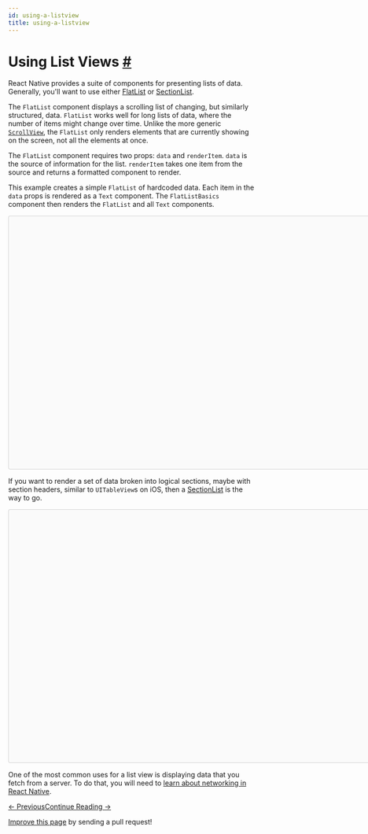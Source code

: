 ```yaml
---
id: using-a-listview
title: using-a-listview
---
```

<a id="content"></a><h1><a class="anchor" name="using-list-views"></a>Using List Views <a class="hash-link" href="docs/using-a-listview.html#using-list-views">#</a></h1><div><p>React Native provides a suite of components for presenting lists of data. Generally, you'll want to use either <a href="docs/flatlist.html" target="_blank">FlatList</a> or <a href="docs/sectionlist.html" target="_blank">SectionList</a>.</p><p>The <code>FlatList</code> component displays a scrolling list of changing, but similarly structured, data. <code>FlatList</code> works well for long lists of data, where the number of items might change over time. Unlike the more generic <a href="docs/using-a-scrollview.html" target="_blank"><code>ScrollView</code></a>, the <code>FlatList</code> only renders elements that are currently showing on the screen, not all the elements at once.</p><p>The <code>FlatList</code> component requires two props: <code>data</code> and <code>renderItem</code>. <code>data</code> is the source of information for the list. <code>renderItem</code> takes one item from the source and returns a formatted component to render.</p><p>This example creates a simple <code>FlatList</code> of hardcoded data. Each item in the <code>data</code> props is rendered as a <code>Text</code> component. The <code>FlatListBasics</code> component then renders the <code>FlatList</code> and all <code>Text</code> components.</p><div class="snack-player"><div class="mobile-friendly-snack" style="display:none;"><div class="prism language-javascript"><span class="token keyword">import</span> React<span class="token punctuation">,</span> <span class="token punctuation">{</span> Component <span class="token punctuation">}</span> <span class="token keyword">from</span> <span class="token string">'react'</span><span class="token punctuation">;</span>
<span class="token keyword">import</span> <span class="token punctuation">{</span> AppRegistry<span class="token punctuation">,</span> FlatList<span class="token punctuation">,</span> StyleSheet<span class="token punctuation">,</span> Text<span class="token punctuation">,</span> View <span class="token punctuation">}</span> <span class="token keyword">from</span> <span class="token string">'react-native'</span><span class="token punctuation">;</span>

<span class="token keyword">export</span> <span class="token keyword">default</span> <span class="token keyword">class</span> <span class="token class-name">FlatListBasics</span> <span class="token keyword">extends</span> <span class="token class-name">Component</span> <span class="token punctuation">{</span>
  <span class="token function">render</span><span class="token punctuation">(</span><span class="token punctuation">)</span> <span class="token punctuation">{</span>
    <span class="token keyword">return</span> <span class="token punctuation">(</span>
      <span class="token operator">&lt;</span>View style<span class="token operator">=</span><span class="token punctuation">{</span>styles<span class="token punctuation">.</span>container<span class="token punctuation">}</span><span class="token operator">&gt;</span>
        <span class="token operator">&lt;</span>FlatList
          data<span class="token operator">=</span><span class="token punctuation">{</span><span class="token punctuation">[</span>
            <span class="token punctuation">{</span>key<span class="token punctuation">:</span> <span class="token string">'Devin'</span><span class="token punctuation">}</span><span class="token punctuation">,</span>
            <span class="token punctuation">{</span>key<span class="token punctuation">:</span> <span class="token string">'Jackson'</span><span class="token punctuation">}</span><span class="token punctuation">,</span>
            <span class="token punctuation">{</span>key<span class="token punctuation">:</span> <span class="token string">'James'</span><span class="token punctuation">}</span><span class="token punctuation">,</span>
            <span class="token punctuation">{</span>key<span class="token punctuation">:</span> <span class="token string">'Joel'</span><span class="token punctuation">}</span><span class="token punctuation">,</span>
            <span class="token punctuation">{</span>key<span class="token punctuation">:</span> <span class="token string">'John'</span><span class="token punctuation">}</span><span class="token punctuation">,</span>
            <span class="token punctuation">{</span>key<span class="token punctuation">:</span> <span class="token string">'Jillian'</span><span class="token punctuation">}</span><span class="token punctuation">,</span>
            <span class="token punctuation">{</span>key<span class="token punctuation">:</span> <span class="token string">'Jimmy'</span><span class="token punctuation">}</span><span class="token punctuation">,</span>
            <span class="token punctuation">{</span>key<span class="token punctuation">:</span> <span class="token string">'Julie'</span><span class="token punctuation">}</span><span class="token punctuation">,</span>
          <span class="token punctuation">]</span><span class="token punctuation">}</span>
          renderItem<span class="token operator">=</span><span class="token punctuation">{</span><span class="token punctuation">(</span><span class="token punctuation">{</span>item<span class="token punctuation">}</span><span class="token punctuation">)</span> <span class="token operator">=&gt;</span> <span class="token operator">&lt;</span>Text style<span class="token operator">=</span><span class="token punctuation">{</span>styles<span class="token punctuation">.</span>item<span class="token punctuation">}</span><span class="token operator">&gt;</span><span class="token punctuation">{</span>item<span class="token punctuation">.</span>key<span class="token punctuation">}</span><span class="token operator">&lt;</span><span class="token operator">/</span>Text<span class="token operator">&gt;</span><span class="token punctuation">}</span>
        <span class="token operator">/</span><span class="token operator">&gt;</span>
      <span class="token operator">&lt;</span><span class="token operator">/</span>View<span class="token operator">&gt;</span>
    <span class="token punctuation">)</span><span class="token punctuation">;</span>
  <span class="token punctuation">}</span>
<span class="token punctuation">}</span>

<span class="token keyword">const</span> styles <span class="token operator">=</span> StyleSheet<span class="token punctuation">.</span><span class="token function">create</span><span class="token punctuation">(</span><span class="token punctuation">{</span>
  container<span class="token punctuation">:</span> <span class="token punctuation">{</span>
   flex<span class="token punctuation">:</span> <span class="token number">1</span><span class="token punctuation">,</span>
   paddingTop<span class="token punctuation">:</span> <span class="token number">22</span>
  <span class="token punctuation">}</span><span class="token punctuation">,</span>
  item<span class="token punctuation">:</span> <span class="token punctuation">{</span>
    padding<span class="token punctuation">:</span> <span class="token number">10</span><span class="token punctuation">,</span>
    fontSize<span class="token punctuation">:</span> <span class="token number">18</span><span class="token punctuation">,</span>
    height<span class="token punctuation">:</span> <span class="token number">44</span><span class="token punctuation">,</span>
  <span class="token punctuation">}</span><span class="token punctuation">,</span>
<span class="token punctuation">}</span><span class="token punctuation">)</span>
<span class="token comment" spellcheck="true">
// skip this line if using Create React Native App
</span>AppRegistry<span class="token punctuation">.</span><span class="token function">registerComponent</span><span class="token punctuation">(</span><span class="token string">'AwesomeProject'</span><span class="token punctuation">,</span> <span class="token punctuation">(</span><span class="token punctuation">)</span> <span class="token operator">=&gt;</span> FlatListBasics<span class="token punctuation">)</span><span class="token punctuation">;</span></div></div><div class="desktop-friendly-snack" style="margin-top:15px;margin-bottom:15px;"><div data-snack-name="FlatList Basics" data-snack-description="Example usage" data-snack-code="import%20React%2C%20%7B%20Component%20%7D%20from%20'react'%3B%0Aimport%20%7B%20AppRegistry%2C%20FlatList%2C%20StyleSheet%2C%20Text%2C%20View%20%7D%20from%20'react-native'%3B%0A%0Aexport%20default%20class%20FlatListBasics%20extends%20Component%20%7B%0A%20%20render()%20%7B%0A%20%20%20%20return%20(%0A%20%20%20%20%20%20%3CView%20style%3D%7Bstyles.container%7D%3E%0A%20%20%20%20%20%20%20%20%3CFlatList%0A%20%20%20%20%20%20%20%20%20%20data%3D%7B%5B%0A%20%20%20%20%20%20%20%20%20%20%20%20%7Bkey%3A%20'Devin'%7D%2C%0A%20%20%20%20%20%20%20%20%20%20%20%20%7Bkey%3A%20'Jackson'%7D%2C%0A%20%20%20%20%20%20%20%20%20%20%20%20%7Bkey%3A%20'James'%7D%2C%0A%20%20%20%20%20%20%20%20%20%20%20%20%7Bkey%3A%20'Joel'%7D%2C%0A%20%20%20%20%20%20%20%20%20%20%20%20%7Bkey%3A%20'John'%7D%2C%0A%20%20%20%20%20%20%20%20%20%20%20%20%7Bkey%3A%20'Jillian'%7D%2C%0A%20%20%20%20%20%20%20%20%20%20%20%20%7Bkey%3A%20'Jimmy'%7D%2C%0A%20%20%20%20%20%20%20%20%20%20%20%20%7Bkey%3A%20'Julie'%7D%2C%0A%20%20%20%20%20%20%20%20%20%20%5D%7D%0A%20%20%20%20%20%20%20%20%20%20renderItem%3D%7B(%7Bitem%7D)%20%3D%3E%20%3CText%20style%3D%7Bstyles.item%7D%3E%7Bitem.key%7D%3C%2FText%3E%7D%0A%20%20%20%20%20%20%20%20%2F%3E%0A%20%20%20%20%20%20%3C%2FView%3E%0A%20%20%20%20)%3B%0A%20%20%7D%0A%7D%0A%0Aconst%20styles%20%3D%20StyleSheet.create(%7B%0A%20%20container%3A%20%7B%0A%20%20%20flex%3A%201%2C%0A%20%20%20paddingTop%3A%2022%0A%20%20%7D%2C%0A%20%20item%3A%20%7B%0A%20%20%20%20padding%3A%2010%2C%0A%20%20%20%20fontSize%3A%2018%2C%0A%20%20%20%20height%3A%2044%2C%0A%20%20%7D%2C%0A%7D)%0A%0A%2F%2F%20skip%20this%20line%20if%20using%20Create%20React%20Native%20App%0AAppRegistry.registerComponent('AwesomeProject'%2C%20()%20%3D%3E%20FlatListBasics)%3B" data-snack-platform="ios" data-snack-preview="true" data-snack-sdk-version="16.0.0" style="overflow:hidden;background:#fafafa;border:1px solid rgba(0,0,0,.16);border-radius:4px;height:514px;width:880px;"></div></div></div><p>If you want to render a set of data broken into logical sections, maybe with section headers, similar to <code>UITableView</code>s on iOS, then a <a href="docs/sectionlist.html" target="_blank">SectionList</a> is the way to go.</p><div class="snack-player"><div class="mobile-friendly-snack" style="display:none;"><div class="prism language-javascript"><span class="token keyword">import</span> React<span class="token punctuation">,</span> <span class="token punctuation">{</span> Component <span class="token punctuation">}</span> <span class="token keyword">from</span> <span class="token string">'react'</span><span class="token punctuation">;</span>
<span class="token keyword">import</span> <span class="token punctuation">{</span> AppRegistry<span class="token punctuation">,</span> SectionList<span class="token punctuation">,</span> StyleSheet<span class="token punctuation">,</span> Text<span class="token punctuation">,</span> View <span class="token punctuation">}</span> <span class="token keyword">from</span> <span class="token string">'react-native'</span><span class="token punctuation">;</span>

<span class="token keyword">export</span> <span class="token keyword">default</span> <span class="token keyword">class</span> <span class="token class-name">SectionListBasics</span> <span class="token keyword">extends</span> <span class="token class-name">Component</span> <span class="token punctuation">{</span>
  <span class="token function">render</span><span class="token punctuation">(</span><span class="token punctuation">)</span> <span class="token punctuation">{</span>
    <span class="token keyword">return</span> <span class="token punctuation">(</span>
      <span class="token operator">&lt;</span>View style<span class="token operator">=</span><span class="token punctuation">{</span>styles<span class="token punctuation">.</span>container<span class="token punctuation">}</span><span class="token operator">&gt;</span>
        <span class="token operator">&lt;</span>SectionList
          sections<span class="token operator">=</span><span class="token punctuation">{</span><span class="token punctuation">[</span>
            <span class="token punctuation">{</span>title<span class="token punctuation">:</span> <span class="token string">'D'</span><span class="token punctuation">,</span> data<span class="token punctuation">:</span> <span class="token punctuation">[</span><span class="token string">'Devin'</span><span class="token punctuation">]</span><span class="token punctuation">}</span><span class="token punctuation">,</span>
            <span class="token punctuation">{</span>title<span class="token punctuation">:</span> <span class="token string">'J'</span><span class="token punctuation">,</span> data<span class="token punctuation">:</span> <span class="token punctuation">[</span><span class="token string">'Jackson'</span><span class="token punctuation">,</span> <span class="token string">'James'</span><span class="token punctuation">,</span> <span class="token string">'Jillian'</span><span class="token punctuation">,</span> <span class="token string">'Jimmy'</span><span class="token punctuation">,</span> <span class="token string">'Joel'</span><span class="token punctuation">,</span> <span class="token string">'John'</span><span class="token punctuation">,</span> <span class="token string">'Julie'</span><span class="token punctuation">]</span><span class="token punctuation">}</span><span class="token punctuation">,</span>
          <span class="token punctuation">]</span><span class="token punctuation">}</span>
          renderItem<span class="token operator">=</span><span class="token punctuation">{</span><span class="token punctuation">(</span><span class="token punctuation">{</span>item<span class="token punctuation">}</span><span class="token punctuation">)</span> <span class="token operator">=&gt;</span> <span class="token operator">&lt;</span>Text style<span class="token operator">=</span><span class="token punctuation">{</span>styles<span class="token punctuation">.</span>item<span class="token punctuation">}</span><span class="token operator">&gt;</span><span class="token punctuation">{</span>item<span class="token punctuation">}</span><span class="token operator">&lt;</span><span class="token operator">/</span>Text<span class="token operator">&gt;</span><span class="token punctuation">}</span>
          renderSectionHeader<span class="token operator">=</span><span class="token punctuation">{</span><span class="token punctuation">(</span><span class="token punctuation">{</span>section<span class="token punctuation">}</span><span class="token punctuation">)</span> <span class="token operator">=&gt;</span> <span class="token operator">&lt;</span>Text style<span class="token operator">=</span><span class="token punctuation">{</span>styles<span class="token punctuation">.</span>sectionHeader<span class="token punctuation">}</span><span class="token operator">&gt;</span><span class="token punctuation">{</span>section<span class="token punctuation">.</span>title<span class="token punctuation">}</span><span class="token operator">&lt;</span><span class="token operator">/</span>Text<span class="token operator">&gt;</span><span class="token punctuation">}</span>
          keyExtractor<span class="token operator">=</span><span class="token punctuation">{</span><span class="token punctuation">(</span>item<span class="token punctuation">,</span> index<span class="token punctuation">)</span> <span class="token operator">=&gt;</span> index<span class="token punctuation">}</span>
        <span class="token operator">/</span><span class="token operator">&gt;</span>
      <span class="token operator">&lt;</span><span class="token operator">/</span>View<span class="token operator">&gt;</span>
    <span class="token punctuation">)</span><span class="token punctuation">;</span>
  <span class="token punctuation">}</span>
<span class="token punctuation">}</span>

<span class="token keyword">const</span> styles <span class="token operator">=</span> StyleSheet<span class="token punctuation">.</span><span class="token function">create</span><span class="token punctuation">(</span><span class="token punctuation">{</span>
  container<span class="token punctuation">:</span> <span class="token punctuation">{</span>
   flex<span class="token punctuation">:</span> <span class="token number">1</span><span class="token punctuation">,</span>
   paddingTop<span class="token punctuation">:</span> <span class="token number">22</span>
  <span class="token punctuation">}</span><span class="token punctuation">,</span>
  sectionHeader<span class="token punctuation">:</span> <span class="token punctuation">{</span>
    paddingTop<span class="token punctuation">:</span> <span class="token number">2</span><span class="token punctuation">,</span>
    paddingLeft<span class="token punctuation">:</span> <span class="token number">10</span><span class="token punctuation">,</span>
    paddingRight<span class="token punctuation">:</span> <span class="token number">10</span><span class="token punctuation">,</span>
    paddingBottom<span class="token punctuation">:</span> <span class="token number">2</span><span class="token punctuation">,</span>
    fontSize<span class="token punctuation">:</span> <span class="token number">14</span><span class="token punctuation">,</span>
    fontWeight<span class="token punctuation">:</span> <span class="token string">'bold'</span><span class="token punctuation">,</span>
    backgroundColor<span class="token punctuation">:</span> <span class="token string">'rgba(247,247,247,1.0)'</span><span class="token punctuation">,</span>
  <span class="token punctuation">}</span><span class="token punctuation">,</span>
  item<span class="token punctuation">:</span> <span class="token punctuation">{</span>
    padding<span class="token punctuation">:</span> <span class="token number">10</span><span class="token punctuation">,</span>
    fontSize<span class="token punctuation">:</span> <span class="token number">18</span><span class="token punctuation">,</span>
    height<span class="token punctuation">:</span> <span class="token number">44</span><span class="token punctuation">,</span>
  <span class="token punctuation">}</span><span class="token punctuation">,</span>
<span class="token punctuation">}</span><span class="token punctuation">)</span>
<span class="token comment" spellcheck="true">
// skip this line if using Create React Native App
</span>AppRegistry<span class="token punctuation">.</span><span class="token function">registerComponent</span><span class="token punctuation">(</span><span class="token string">'AwesomeProject'</span><span class="token punctuation">,</span> <span class="token punctuation">(</span><span class="token punctuation">)</span> <span class="token operator">=&gt;</span> SectionListBasics<span class="token punctuation">)</span><span class="token punctuation">;</span></div></div><div class="desktop-friendly-snack" style="margin-top:15px;margin-bottom:15px;"><div data-snack-name="SectionList Basics" data-snack-description="Example usage" data-snack-code="import%20React%2C%20%7B%20Component%20%7D%20from%20'react'%3B%0Aimport%20%7B%20AppRegistry%2C%20SectionList%2C%20StyleSheet%2C%20Text%2C%20View%20%7D%20from%20'react-native'%3B%0A%0Aexport%20default%20class%20SectionListBasics%20extends%20Component%20%7B%0A%20%20render()%20%7B%0A%20%20%20%20return%20(%0A%20%20%20%20%20%20%3CView%20style%3D%7Bstyles.container%7D%3E%0A%20%20%20%20%20%20%20%20%3CSectionList%0A%20%20%20%20%20%20%20%20%20%20sections%3D%7B%5B%0A%20%20%20%20%20%20%20%20%20%20%20%20%7Btitle%3A%20'D'%2C%20data%3A%20%5B'Devin'%5D%7D%2C%0A%20%20%20%20%20%20%20%20%20%20%20%20%7Btitle%3A%20'J'%2C%20data%3A%20%5B'Jackson'%2C%20'James'%2C%20'Jillian'%2C%20'Jimmy'%2C%20'Joel'%2C%20'John'%2C%20'Julie'%5D%7D%2C%0A%20%20%20%20%20%20%20%20%20%20%5D%7D%0A%20%20%20%20%20%20%20%20%20%20renderItem%3D%7B(%7Bitem%7D)%20%3D%3E%20%3CText%20style%3D%7Bstyles.item%7D%3E%7Bitem%7D%3C%2FText%3E%7D%0A%20%20%20%20%20%20%20%20%20%20renderSectionHeader%3D%7B(%7Bsection%7D)%20%3D%3E%20%3CText%20style%3D%7Bstyles.sectionHeader%7D%3E%7Bsection.title%7D%3C%2FText%3E%7D%0A%20%20%20%20%20%20%20%20%20%20keyExtractor%3D%7B(item%2C%20index)%20%3D%3E%20index%7D%0A%20%20%20%20%20%20%20%20%2F%3E%0A%20%20%20%20%20%20%3C%2FView%3E%0A%20%20%20%20)%3B%0A%20%20%7D%0A%7D%0A%0Aconst%20styles%20%3D%20StyleSheet.create(%7B%0A%20%20container%3A%20%7B%0A%20%20%20flex%3A%201%2C%0A%20%20%20paddingTop%3A%2022%0A%20%20%7D%2C%0A%20%20sectionHeader%3A%20%7B%0A%20%20%20%20paddingTop%3A%202%2C%0A%20%20%20%20paddingLeft%3A%2010%2C%0A%20%20%20%20paddingRight%3A%2010%2C%0A%20%20%20%20paddingBottom%3A%202%2C%0A%20%20%20%20fontSize%3A%2014%2C%0A%20%20%20%20fontWeight%3A%20'bold'%2C%0A%20%20%20%20backgroundColor%3A%20'rgba(247%2C247%2C247%2C1.0)'%2C%0A%20%20%7D%2C%0A%20%20item%3A%20%7B%0A%20%20%20%20padding%3A%2010%2C%0A%20%20%20%20fontSize%3A%2018%2C%0A%20%20%20%20height%3A%2044%2C%0A%20%20%7D%2C%0A%7D)%0A%0A%2F%2F%20skip%20this%20line%20if%20using%20Create%20React%20Native%20App%0AAppRegistry.registerComponent('AwesomeProject'%2C%20()%20%3D%3E%20SectionListBasics)%3B" data-snack-platform="ios" data-snack-preview="true" data-snack-sdk-version="16.0.0" style="overflow:hidden;background:#fafafa;border:1px solid rgba(0,0,0,.16);border-radius:4px;height:514px;width:880px;"></div></div></div><p>One of the most common uses for a list view is displaying data that you fetch from a server. To do that, you will need to <a href="docs/network.html" target="_blank">learn about networking in React Native</a>.</p></div><div class="docs-prevnext"><a class="docs-prev btn" href="docs/using-a-scrollview.html#content">← Previous</a><a class="docs-next btn" href="docs/network.html#content">Continue Reading →</a></div><p class="edit-page-block"><a target="_blank" href="https://github.com/facebook/react-native/blob/master/docs/UsingAListView.md">Improve this page</a> by sending a pull request!</p>